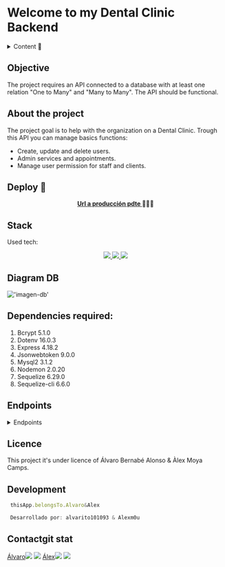 # Welcome to my Dental Clinic Backend

<details>
  <summary>Content 📝</summary>
  <ol>
    <li><a href="#objective">Objective</a></li>
    <li><a href="#About-the-proyect">About the project</a></li>
    <li><a href="#deploy-🚀">Deploy</a></li>
    <li><a href="#stack">Stack</a></li>
    <li><a href="#diagrama-bd">Diagrama</a></li>
    <li><a href="#instalación-en-local">Instalación</a></li>
    <li><a href="#endpoints">Endpoints</a></li>
    <li><a href="#futuras-funcionalidades">Futuras funcionalidades</a></li>
    <li><a href="#contribuciones">Contribuciones</a></li>
    <li><a href="#licencia">Licencia</a></li>
    <li><a href="#webgrafia">Webgrafia</a></li>
    <li><a href="#desarrollo">Desarrollo</a></li>
    <li><a href="#agradecimientos">Agradecimientos</a></li>
    <li><a href="#contacto">Contacto</a></li>
  </ol>
</details>

## Objective
The project requires an API connected to a database with at least one relation "One to Many" and "Many to Many". The API should be functional.

## About the project
The project goal is to help with the organization on a Dental Clinic. Trough this API you can manage basics functions: 

- Create, update and delete users.
- Admin services and appointments.
- Manage user permission for staff and clients.

## Deploy 🚀
<div align="center">
    <a href="https://www.google.com"><strong>Url a producción pdte </strong></a>🚀🚀🚀
</div>

## Stack
Used tech:
<div align="center">
<a href="https://www.expressjs.com/">
    <img src= "https://img.shields.io/badge/express.js-%23404d59.svg?style=for-the-badge&logo=express&logoColor=%2361DAFB"/>
</a>
<a href="https://nodejs.org/es/">
    <img src= "https://img.shields.io/badge/node.js-026E00?style=for-the-badge&logo=node.js&logoColor=white"/>
</a>
<a href="https://developer.mozilla.org/es/docs/Web/JavaScript">
    <img src= "https://img.shields.io/badge/javascipt-EFD81D?style=for-the-badge&logo=javascript&logoColor=black"/>
</a>
 </div>


## Diagram DB
!['imagen-db'](./images/sampleDb.png)

## Dependencies required:
1. Bcrypt 5.1.0
2. Dotenv 16.0.3
3. Express 4.18.2 
4. Jsonwebtoken 9.0.0
5. Mysql2 3.1.2
6. Nodemon 2.0.20
7. Sequelize 6.29.0
8. Sequelize-cli 6.6.0

## Endpoints
<details>
<summary>Endpoints</summary>


    - REGISTER

            POST http://localhost:3000/user
        body:
        ``` js
            {
                "dni_nif": "1245978QR",
                "fullName": "Alvaro Titán",
                "phone": 654789632,
                "email": "kingofsouth@gmail.com",
                "password": "thekingonthesouth",
                "payment": "Efectivo",
                "comments": "un tipo blando",
                "role_id": 1
            }
        ```

    - LOGIN

            POST localhost:3000/login  
        body:
        ``` js
            {
                "email": "kingofsouth@gmail.com",
                "password": "thekingonthesouth"
            }
        ```

    - UPDATE USER

            PUT http://localhost:3000/updateuser
        body:
        ``` js
            {
                "fullName": "Adam",
                "email": "Adam@adam.com",
                "password": "princeofeternia"
            }
        ```

    - NEW APPOINTMENT

            POST http://localhost:3000/users/appointment http://localhost:3000/users/appointment/delete/1
        body:
        ``` js
            {
                "email": "Adan@adam.com",
                "password": "princeofeternia",
                "service_id": 1,
                "user_id": 4,
                "doctor_id": 1,
                "updatedAt": "2023-03-03T15:51:57.538Z",
                "createdAt": "2023-03-03T15:51:57.538Z"
            }
        ```

    - UPDATE APPOINTMENT

            PUT  http://localhost:3000/users/appointment/delete/1
        body:
        ``` js
            {
                "email": "Adan@adam.com",
                "password": "princeofeternia",
                "service_id": 2,
                "user_id": 4,
                "doctor_id": 1,
                "updatedAt": "2023-04-03T15:51:57.538Z",
                "createdAt": "2023-03-03T15:51:57.538Z"
            }
        ```

    - DELETE APPOINTMENT

            POST  http://localhost:3000/users/appointment/delete/1
        body:
        ``` js
            {
                "email": "Adan@adam.com",
                "password": "princeofeternia",
                "service_id": 1,
                "user_id": 4,
                "doctor_id": 1,
                "updatedAt": "2023-03-03T15:51:57.538Z",
                "createdAt": "2023-03-03T15:51:57.538Z"
            }
        ```
    - ENDPOINTS RESTANTES

            POST  http://localhost:3000/users/appointment/delete/1
        body:
        ``` js
            {
                "email": "Adan@adam.com",
                "password": "princeofeternia",
                "service_id": 1,
                "user_id": 4,
                "doctor_id": 1,
                "updatedAt": "2023-03-03T15:51:57.538Z",
                "createdAt": "2023-03-03T15:51:57.538Z"
            }
        ```
</details>

## Licence

This project it's under licence of Álvaro Bernabé Alonso & Àlex Moya Camps.

## Development

``` js
 thisApp.belongsTo.Alvaro&Alex

 Desarrollado por: alvarito101093 & Alexm0u
```  

## Contactgit stat

<a href = "mailto:micorreoelectronico@gmail.com">Álvaro<img src="https://img.shields.io/badge/Gmail-C6362C?style=for-the-badge&logo=gmail&logoColor=white" target="_blank"></a>
<a href="https://www.linkedin.com/in/linkedinUser/" target="_blank"><img src="https://img.shields.io/badge/-LinkedIn-%230077B5?style=for-the-badge&logo=linkedin&logoColor=white" target="_blank"></a> 
<a href = "mailto:micorreoelectronico@gmail.com">Álex<img src="https://img.shields.io/badge/Gmail-C6362C?style=for-the-badge&logo=gmail&logoColor=white" target="_blank"></a>
<a href="https://www.linkedin.com/in/linkedinUser/" target="_blank"><img src="https://img.shields.io/badge/-LinkedIn-%230077B5?style=for-the-badge&logo=linkedin&logoColor=white" target="_blank"></a> 
</p>